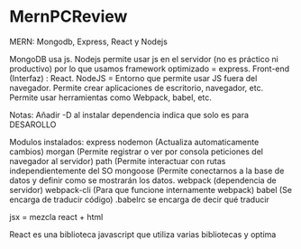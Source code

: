 # MernPCReview
MERN: Mongodb, Express, React y Nodejs

MongoDB usa js.
Nodejs permite usar js en el servidor (no es práctico ni productivo) por lo que usamos framework optimizado = express.
Front-end (Interfaz) : React.
NodeJS = Entorno que permite usar JS fuera del navegador. Permite crear aplicaciones de escritorio, navegador, etc. Permite usar herramientas como Webpack, babel, etc.

Notas:
Añadir -D al instalar dependencia indica que solo es para DESAROLLO


Modulos instalados:
express 
nodemon (Actualiza automaticamente cambios)
morgan (Permite registrar o ver por consola peticiones del navegador al servidor)
path (Permite interactuar con rutas independientemente del SO
mongoose (Permite conectarnos a la base de datos y definir como se mostrarán los datos.
webpack (dependencia de servidor)
webpack-cli (Para que funcione internamente webpack)
babel (Se encarga de traducir código) .babelrc se encarga de decir qué traducir

jsx = mezcla react + html

React es una biblioteca javascript que utiliza varias bibliotecas y optima
